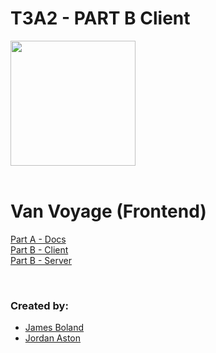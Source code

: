 # T3A2 - PART B Client

<div align="left">
  <img src="./src/assets/van-voyage-readme-image.png" width="200"><br>
</div>

<br>

# Van Voyage (Frontend)

[Part A - Docs](https://github.com/van-voyagers/T3A2-A-van-voyage-docs) <br>
[Part B - Client](https://github.com/van-voyagers/T3A2-B-van-voyage-client) <br>
[Part B - Server](https://github.com/van-voyagers/T3A2-B-van-voyage-server)

<br>

### Created by:

- [James Boland](https://github.com/JRBoland)
- [Jordan Aston](https://github.com/jordanaston)

<br>